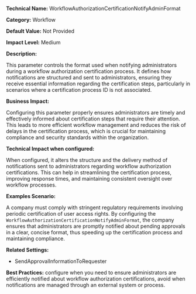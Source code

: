 **Technical Name:** WorkflowAuthorizationCertificationNotifyAdminFormat 

**Category:** Workflow 

**Default Value:** Not Provided 

**Impact Level:** Medium 

**Description:** 

This parameter controls the format used when notifying administrators during a workflow authorization certification process. It defines how notifications are structured and sent to administrators, ensuring they receive essential information regarding the certification steps, particularly in scenarios where a certification process ID is not associated.

**Business Impact:** 

Configuring this parameter properly ensures administrators are timely and effectively informed about certification steps that require their attention. This leads to more efficient workflow management and reduces the risk of delays in the certification process, which is crucial for maintaining compliance and security standards within the organization.

**Technical Impact when configured:** 

When configured, it alters the structure and the delivery method of notifications sent to administrators regarding workflow authorization certifications. This can help in streamlining the certification process, improving response times, and maintaining consistent oversight over workflow processes.

**Examples Scenario:** 

A company must comply with stringent regulatory requirements involving periodic certification of user access rights. By configuring the `WorkflowAuthorizationCertificationNotifyAdminFormat`, the company ensures that administrators are promptly notified about pending approvals in a clear, concise format, thus speeding up the certification process and maintaining compliance.

**Related Settings:** 

- SendApprovalInformationToRequester 

**Best Practices:** configure when you need to ensure administrators are efficiently notified about workflow authorization certifications, avoid when notifications are managed through an external system or process.